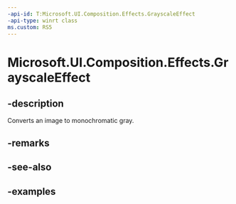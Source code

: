 ```yaml
---
-api-id: T:Microsoft.UI.Composition.Effects.GrayscaleEffect
-api-type: winrt class
ms.custom: RS5
---
```


<!-- Class syntax.
public class GrayscaleEffect : IGraphicsEffect, IGraphicsEffectSource
-->

# Microsoft.UI.Composition.Effects.GrayscaleEffect

## -description
Converts an image to monochromatic gray.

## -remarks

## -see-also

## -examples

